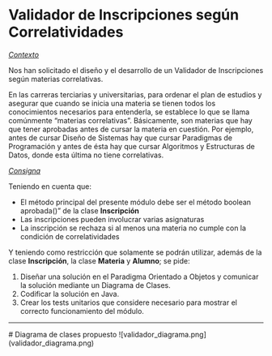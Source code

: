 # Validador de Inscripciones según Correlatividades

<ins>_Contexto_</ins>

Nos han solicitado el diseño y el desarrollo de un Validador de Inscripciones según materias correlativas.

En las carreras terciarias y universitarias, para ordenar el plan de estudios y asegurar que cuando se inicia una materia se tienen todos los conocimientos necesarios para entenderla, se establece lo que se llama comúnmente “materias correlativas”. Básicamente, son materias que hay que tener aprobadas antes de cursar la materia en cuestión. Por ejemplo, antes de cursar Diseño de Sistemas hay que cursar Paradigmas de Programación y antes de ésta hay que cursar Algoritmos y Estructuras de Datos, donde esta última no tiene correlativas.

<ins>_Consigna_

Teniendo en cuenta que:
* El método principal del presente módulo debe ser el método boolean aprobada()” de la clase **Inscripción**
* Las inscripciones pueden involucrar varias asignaturas
* La inscripción se rechaza si al menos una materia no cumple con la condición de correlatividades

Y teniendo como restricción que solamente se podrán utilizar, además de la clase **Inscripción**, la clase **Materia** y **Alumno**; se pide:
1. Diseñar una solución en el Paradigma Orientado a Objetos y comunicar la solución mediante un
   Diagrama de Clases.
2. Codificar la solución en Java.
3. Crear los tests unitarios que considere necesario para mostrar el correcto funcionamiento del
   módulo.
<hr>
# Diagrama de clases propuesto
![validador_diagrama.png](validador_diagrama.png)